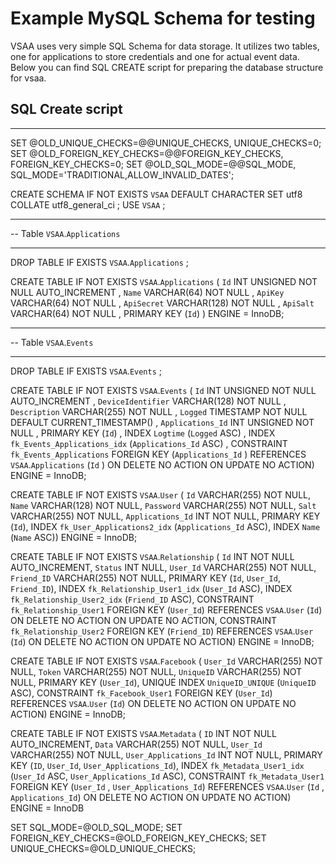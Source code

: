 Example MySQL Schema for testing
===

VSAA uses very simple SQL Schema for data storage. It utilizes two tables, one for applications to store credentials and one for actual event data. Below you can find SQL CREATE script for preparing the database structure for vsaa.

SQL Create script
---
---


SET @OLD_UNIQUE_CHECKS=@@UNIQUE_CHECKS, UNIQUE_CHECKS=0;
SET @OLD_FOREIGN_KEY_CHECKS=@@FOREIGN_KEY_CHECKS, FOREIGN_KEY_CHECKS=0;
SET @OLD_SQL_MODE=@@SQL_MODE, SQL_MODE='TRADITIONAL,ALLOW_INVALID_DATES';

CREATE SCHEMA IF NOT EXISTS `VSAA` DEFAULT CHARACTER SET utf8 COLLATE utf8_general_ci ;
USE `VSAA` ;

-- -----------------------------------------------------
-- Table `VSAA`.`Applications`
-- -----------------------------------------------------
DROP TABLE IF EXISTS `VSAA`.`Applications` ;

CREATE  TABLE IF NOT EXISTS `VSAA`.`Applications` (
  `Id` INT UNSIGNED NOT NULL AUTO_INCREMENT ,
  `Name` VARCHAR(64) NOT NULL ,
  `ApiKey` VARCHAR(64) NOT NULL ,
  `ApiSecret` VARCHAR(128) NOT NULL ,
  `ApiSalt` VARCHAR(64) NOT NULL ,
  PRIMARY KEY (`Id`) )
ENGINE = InnoDB;


-- -----------------------------------------------------
-- Table `VSAA`.`Events`
-- -----------------------------------------------------
DROP TABLE IF EXISTS `VSAA`.`Events` ;

CREATE  TABLE IF NOT EXISTS `VSAA`.`Events` (
  `Id` INT UNSIGNED NOT NULL AUTO_INCREMENT ,
  `DeviceIdentifier` VARCHAR(128) NOT NULL ,
  `Description` VARCHAR(255) NOT NULL ,
  `Logged` TIMESTAMP NOT NULL DEFAULT CURRENT_TIMESTAMP() ,
  `Applications_Id` INT UNSIGNED NOT NULL ,
  PRIMARY KEY (`Id`) ,
  INDEX `Logtime` (`Logged` ASC) ,
  INDEX `fk_Events_Applications_idx` (`Applications_Id` ASC) ,
  CONSTRAINT `fk_Events_Applications`
    FOREIGN KEY (`Applications_Id` )
    REFERENCES `VSAA`.`Applications` (`Id` )
    ON DELETE NO ACTION
    ON UPDATE NO ACTION)
ENGINE = InnoDB;

CREATE TABLE IF NOT EXISTS `VSAA`.`User` (
  `Id` VARCHAR(255) NOT NULL,
  `Name` VARCHAR(128) NOT NULL,
  `Password` VARCHAR(255) NOT NULL,
  `Salt` VARCHAR(255) NOT NULL,
  `Applications_Id` INT NOT NULL,
  PRIMARY KEY (`Id`),
  INDEX `fk_User_Applications2_idx` (`Applications_Id` ASC),
  INDEX `Name` (`Name` ASC))
ENGINE = InnoDB;

CREATE TABLE IF NOT EXISTS `VSAA`.`Relationship` (
  `Id` INT NOT NULL AUTO_INCREMENT,
  `Status` INT NULL,
  `User_Id` VARCHAR(255) NOT NULL,
  `Friend_ID` VARCHAR(255) NOT NULL,
  PRIMARY KEY (`Id`, `User_Id`, `Friend_ID`),
  INDEX `fk_Relationship_User1_idx` (`User_Id` ASC),
  INDEX `fk_Relationship_User2_idx` (`Friend_ID` ASC),
  CONSTRAINT `fk_Relationship_User1`
    FOREIGN KEY (`User_Id`)
    REFERENCES `VSAA`.`User` (`Id`)
    ON DELETE NO ACTION
    ON UPDATE NO ACTION,
  CONSTRAINT `fk_Relationship_User2`
    FOREIGN KEY (`Friend_ID`)
    REFERENCES `VSAA`.`User` (`Id`)
    ON DELETE NO ACTION
    ON UPDATE NO ACTION)
ENGINE = InnoDB;

CREATE TABLE IF NOT EXISTS `VSAA`.`Facebook` (
  `User_Id` VARCHAR(255) NOT NULL,
  `Token` VARCHAR(255) NOT NULL,
  `UniqueID` VARCHAR(255) NOT NULL,
  PRIMARY KEY (`User_Id`),
  UNIQUE INDEX `UniqueID_UNIQUE` (`UniqueID` ASC),
  CONSTRAINT `fk_Facebook_User1`
    FOREIGN KEY (`User_Id`)
    REFERENCES `VSAA`.`User` (`Id`)
    ON DELETE NO ACTION
    ON UPDATE NO ACTION)
ENGINE = InnoDB;

CREATE TABLE IF NOT EXISTS `VSAA`.`Metadata` (
  `ID` INT NOT NULL AUTO_INCREMENT,
  `Data` VARCHAR(255) NOT NULL,
  `User_Id` VARCHAR(255) NOT NULL,
  `User_Applications_Id` INT NOT NULL,
  PRIMARY KEY (`ID`, `User_Id`, `User_Applications_Id`),
  INDEX `fk_Metadata_User1_idx` (`User_Id` ASC, `User_Applications_Id` ASC),
  CONSTRAINT `fk_Metadata_User1`
    FOREIGN KEY (`User_Id` , `User_Applications_Id`)
    REFERENCES `VSAA`.`User` (`Id` , `Applications_Id`)
    ON DELETE NO ACTION
    ON UPDATE NO ACTION)
ENGINE = InnoDB

SET SQL_MODE=@OLD_SQL_MODE;
SET FOREIGN_KEY_CHECKS=@OLD_FOREIGN_KEY_CHECKS;
SET UNIQUE_CHECKS=@OLD_UNIQUE_CHECKS;
